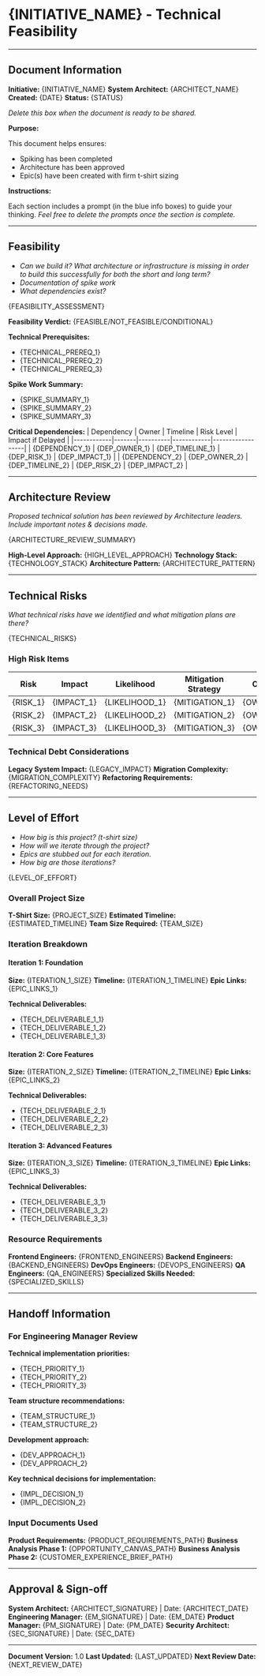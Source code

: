 # {INITIATIVE_NAME} - Technical Feasibility

---

## Document Information
**Initiative:** {INITIATIVE_NAME}
**System Architect:** {ARCHITECT_NAME}
**Created:** {DATE}
**Status:** {STATUS}

_Delete this box when the document is ready to be shared._

**Purpose:**

This document helps ensures:

* Spiking has been completed
* Architecture has been approved
* Epic(s) have been created with firm t-shirt sizing

**Instructions:**

Each section includes a prompt (in the blue info boxes) to guide your thinking. _Feel free to delete the prompts once the section is complete._

---

## Feasibility

* _Can we build it? What architecture or infrastructure is missing in order to build this successfully for both the short and long term?_
* _Documentation of spike work_
* _What dependencies exist?_

{FEASIBILITY_ASSESSMENT}

**Feasibility Verdict:** {FEASIBLE/NOT_FEASIBLE/CONDITIONAL}

**Technical Prerequisites:**
- {TECHNICAL_PREREQ_1}
- {TECHNICAL_PREREQ_2}
- {TECHNICAL_PREREQ_3}

**Spike Work Summary:**
- {SPIKE_SUMMARY_1}
- {SPIKE_SUMMARY_2}
- {SPIKE_SUMMARY_3}

**Critical Dependencies:**
| Dependency | Owner | Timeline | Risk Level | Impact if Delayed |
|------------|-------|----------|------------|------------------|
| {DEPENDENCY_1} | {DEP_OWNER_1} | {DEP_TIMELINE_1} | {DEP_RISK_1} | {DEP_IMPACT_1} |
| {DEPENDENCY_2} | {DEP_OWNER_2} | {DEP_TIMELINE_2} | {DEP_RISK_2} | {DEP_IMPACT_2} |

---

## Architecture Review

_Proposed technical solution has been reviewed by Architecture leaders. Include important notes & decisions made._

{ARCHITECTURE_REVIEW_SUMMARY}

**High-Level Approach:** {HIGH_LEVEL_APPROACH}
**Technology Stack:** {TECHNOLOGY_STACK}
**Architecture Pattern:** {ARCHITECTURE_PATTERN}

---

## Technical Risks

_What technical risks have we identified and what mitigation plans are there?_

{TECHNICAL_RISKS}

### High Risk Items
| Risk | Impact | Likelihood | Mitigation Strategy | Owner |
|------|---------|------------|-------------------|-------|
| {RISK_1} | {IMPACT_1} | {LIKELIHOOD_1} | {MITIGATION_1} | {OWNER_1} |
| {RISK_2} | {IMPACT_2} | {LIKELIHOOD_2} | {MITIGATION_2} | {OWNER_2} |
| {RISK_3} | {IMPACT_3} | {LIKELIHOOD_3} | {MITIGATION_3} | {OWNER_3} |

### Technical Debt Considerations
**Legacy System Impact:** {LEGACY_IMPACT}
**Migration Complexity:** {MIGRATION_COMPLEXITY}
**Refactoring Requirements:** {REFACTORING_NEEDS}

---

## Level of Effort

* _How big is this project? (t-shirt size)_
* _How will we iterate through the project?_ 
* _Epics are stubbed out for each iteration._ 
* _How big are those iterations?_

{LEVEL_OF_EFFORT}

### Overall Project Size
**T-Shirt Size:** {PROJECT_SIZE}
**Estimated Timeline:** {ESTIMATED_TIMELINE}
**Team Size Required:** {TEAM_SIZE}

### Iteration Breakdown

#### Iteration 1: Foundation
**Size:** {ITERATION_1_SIZE}
**Timeline:** {ITERATION_1_TIMELINE}
**Epic Links:** {EPIC_LINKS_1}

**Technical Deliverables:**
- {TECH_DELIVERABLE_1_1}
- {TECH_DELIVERABLE_1_2}
- {TECH_DELIVERABLE_1_3}

#### Iteration 2: Core Features
**Size:** {ITERATION_2_SIZE}
**Timeline:** {ITERATION_2_TIMELINE}
**Epic Links:** {EPIC_LINKS_2}

**Technical Deliverables:**
- {TECH_DELIVERABLE_2_1}
- {TECH_DELIVERABLE_2_2}
- {TECH_DELIVERABLE_2_3}

#### Iteration 3: Advanced Features
**Size:** {ITERATION_3_SIZE}
**Timeline:** {ITERATION_3_TIMELINE}
**Epic Links:** {EPIC_LINKS_3}

**Technical Deliverables:**
- {TECH_DELIVERABLE_3_1}
- {TECH_DELIVERABLE_3_2}
- {TECH_DELIVERABLE_3_3}

### Resource Requirements
**Frontend Engineers:** {FRONTEND_ENGINEERS}
**Backend Engineers:** {BACKEND_ENGINEERS}
**DevOps Engineers:** {DEVOPS_ENGINEERS}
**QA Engineers:** {QA_ENGINEERS}
**Specialized Skills Needed:** {SPECIALIZED_SKILLS}

---

## Handoff Information

### For Engineering Manager Review
**Technical implementation priorities:**
- {TECH_PRIORITY_1}
- {TECH_PRIORITY_2}
- {TECH_PRIORITY_3}

**Team structure recommendations:**
- {TEAM_STRUCTURE_1}
- {TEAM_STRUCTURE_2}

**Development approach:**
- {DEV_APPROACH_1}
- {DEV_APPROACH_2}

**Key technical decisions for implementation:**
- {IMPL_DECISION_1}
- {IMPL_DECISION_2}

### Input Documents Used
**Product Requirements:** {PRODUCT_REQUIREMENTS_PATH}
**Business Analysis Phase 1:** {OPPORTUNITY_CANVAS_PATH}
**Business Analysis Phase 2:** {CUSTOMER_EXPERIENCE_BRIEF_PATH}

---

## Approval & Sign-off

**System Architect:** {ARCHITECT_SIGNATURE} | Date: {ARCHITECT_DATE}
**Engineering Manager:** {EM_SIGNATURE} | Date: {EM_DATE}
**Product Manager:** {PM_SIGNATURE} | Date: {PM_DATE}
**Security Architect:** {SEC_SIGNATURE} | Date: {SEC_DATE}

---

**Document Version:** 1.0
**Last Updated:** {LAST_UPDATED}
**Next Review Date:** {NEXT_REVIEW_DATE}